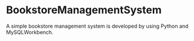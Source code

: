 # BookstoreManagementSystem
A simple bookstore management system is developed by using Python and MySQLWorkbench.
